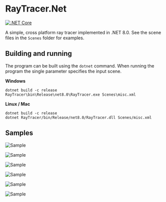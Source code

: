 # RayTracer.Net

[![.NET Core](https://github.com/hajduakos/RayTracerDotNet/actions/workflows/dotnetcore.yml/badge.svg)](https://github.com/hajduakos/RayTracerDotNet/actions/workflows/dotnetcore.yml)

A simple, cross platform ray tracer implemented in .NET 8.0.
See the scene files in the `Scenes` folder for examples.

## Building and running

The program can be built using the `dotnet` command.
When running the program the single parameter specifies the input scene.

**Windows**
```
dotnet build -c release
RayTracer\bin\Release\net8.0\RayTracer.exe Scenes\misc.xml
```

**Linux / Mac**
```
dotnet build -c release
dotnet RayTracer/bin/Release/net8.0/RayTracer.dll Scenes/misc.xml
```

## Samples

![Sample](../gh-pages/misc.xml000.bmp)

![Sample](../gh-pages/material-mirror-color.xml000.bmp)

![Sample](../gh-pages/misc-box.xml000.bmp)

![Sample](../gh-pages/material-mirror-blur.xml000.bmp)

![Sample](../gh-pages/scene-dof.xml000.bmp)

![Sample](../gh-pages/material-glass-air-sphere.xml000.bmp)
